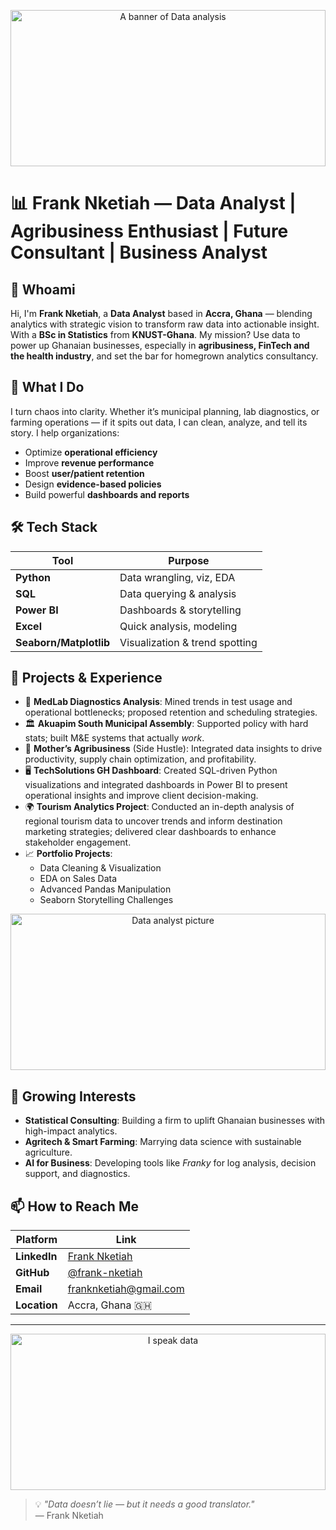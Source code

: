 <p align="center">
<img src="https://i.pinimg.com/736x/c1/00/6d/c1006d2ecdcc37a01c2993c9ce402246.jpg" alt="A banner of Data analysis" width="100%" height="250px"/>
</p>

# 📊 Frank Nketiah — Data Analyst | Agribusiness Enthusiast | Future Consultant | Business Analyst 

## 👋 Whoami

Hi, I'm **Frank Nketiah**, a **Data Analyst** based in **Accra, Ghana** — blending analytics with strategic vision to transform raw data into actionable insight. With a **BSc in Statistics** from **KNUST-Ghana**. My mission? Use data to power up Ghanaian businesses, especially in **agribusiness, FinTech and the health industry**, and set the bar for homegrown analytics consultancy.

## 🚀 What I Do

I turn chaos into clarity. Whether it’s municipal planning, lab diagnostics, or farming operations — if it spits out data, I can clean, analyze, and tell its story. I help organizations:

- Optimize **operational efficiency**
- Improve **revenue performance**
- Boost **user/patient retention**
- Design **evidence-based policies**
- Build powerful **dashboards and reports**

## 🛠 Tech Stack

| Tool        | Purpose                 |
|-------------|--------------------------|
| **Python**  | Data wrangling, viz, EDA |
| **SQL**     | Data querying & analysis |
| **Power BI**| Dashboards & storytelling|
| **Excel**   | Quick analysis, modeling |
| **Seaborn/Matplotlib** | Visualization & trend spotting |

## 💼 Projects & Experience

- 🔬 **MedLab Diagnostics Analysis**: Mined trends in test usage and operational bottlenecks; proposed retention and scheduling strategies.
- 🏛 **Akuapim South Municipal Assembly**: Supported policy with hard stats; built M&E systems that actually *work*.
- 🌾 **Mother’s Agribusiness** (Side Hustle): Integrated data insights to drive productivity, supply chain optimization, and profitability.
- 🖥 **TechSolutions GH Dashboard**: Created SQL-driven Python visualizations and integrated dashboards in Power BI to present operational insights and improve client decision-making.
- 🌍 **Tourism Analytics Project**: Conducted an in-depth analysis of regional tourism data to uncover trends and inform destination marketing strategies; delivered clear dashboards to enhance stakeholder engagement.
- 📈 **Portfolio Projects**:
  - Data Cleaning & Visualization
  - EDA on Sales Data
  - Advanced Pandas Manipulation
  - Seaborn Storytelling Challenges

<p align="center">
<img src="https://i.pinimg.com/736x/91/d2/51/91d251edf72b539559a771993f50ea6f.jpg" alt="Data analyst picture" width="100%" height="250px"/>
</p>

## 🌱 Growing Interests

- **Statistical Consulting**: Building a firm to uplift Ghanaian businesses with high-impact analytics.
- **Agritech & Smart Farming**: Marrying data science with sustainable agriculture.
- **AI for Business**: Developing tools like *Franky* for log analysis, decision support, and diagnostics.

## 📫 How to Reach Me

| Platform     | Link                                   |
|--------------|----------------------------------------|
| **LinkedIn** | [Frank Nketiah](www.linkedin.com/in/franknketiah) |
| **GitHub**   | [@frank-nketiah](https://github.com/FrankNketiah)     |
| **Email**    | franknketiah@gmail.com              |
| **Location** | Accra, Ghana 🇬🇭                       |

---
<p align="center">
<img scr="https://i.pinimg.com/736x/c1/00/6d/c1006d2ecdcc37a01c2993c9ce402246.jpg" alt="I speak data" width="100%" height="250px" />
</p>

> 💡 _"Data doesn’t lie — but it needs a good translator."_  
> — Frank Nketiah
